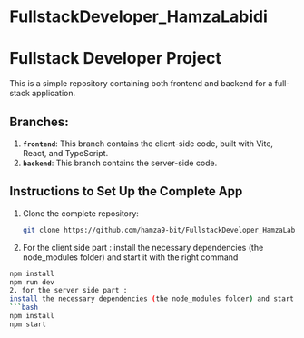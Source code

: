 # FullstackDeveloper_HamzaLabidi
# Fullstack Developer Project

This is a simple repository containing both frontend and backend for a full-stack application.

## Branches:
1. **`frontend`**: This branch contains the client-side code, built with Vite, React, and TypeScript.
2. **`backend`**: This branch contains the server-side code.

## Instructions to Set Up the Complete App

1. Clone the complete repository:
   ```bash
   git clone https://github.com/hamza9-bit/FullstackDeveloper_HamzaLabidi.git
2. For the client side part :
install the necessary dependencies (the node_modules folder) and start it with the right command
```bash
npm install 
npm run dev
2. for the server side part :
install the necessary dependencies (the node_modules folder) and start it with the right command
```bash
npm install 
npm start
